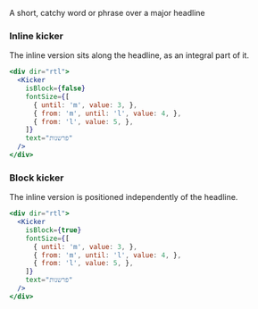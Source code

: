 A short, catchy word or phrase over a major headline

### Inline kicker

The inline version sits along the headline, as an integral part of it.

```jsx
<div dir="rtl">
  <Kicker
    isBlock={false}
    fontSize={[
      { until: 'm', value: 3, },
      { from: 'm', until: 'l', value: 4, },
      { from: 'l', value: 5, },
    ]}
    text="פרשנות"
  />
</div>
```

### Block kicker
The inline version is positioned independently of the headline.
```jsx
<div dir="rtl">
  <Kicker
    isBlock={true}
    fontSize={[
      { until: 'm', value: 3, },
      { from: 'm', until: 'l', value: 4, },
      { from: 'l', value: 5, },
    ]}
    text="פרשנות"
  />
</div>
```
